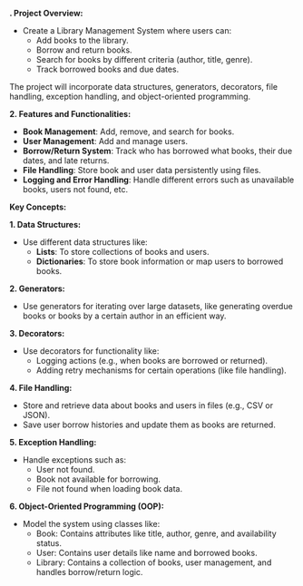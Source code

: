 **. Project Overview:**

- Create a Library Management System where users can:
    - Add books to the library.
    - Borrow and return books.
    - Search for books by different criteria (author, title, genre).
    - Track borrowed books and due dates.

The project will incorporate data structures, generators, decorators, file handling, exception handling, and object-oriented programming.

**2. Features and Functionalities:**

- **Book Management**: Add, remove, and search for books.
- **User Management**: Add and manage users.
- **Borrow/Return System**: Track who has borrowed what books, their due dates, and late returns.
- **File Handling**: Store book and user data persistently using files.
- **Logging and Error Handling**: Handle different errors such as unavailable books, users not found, etc.

**Key Concepts:**

**1. Data Structures:**

- Use different data structures like:
    - **Lists**: To store collections of books and users.
    - **Dictionaries**: To store book information or map users to borrowed books.

**2. Generators:**

- Use generators for iterating over large datasets, like generating overdue books or books by a certain author in an efficient way.

**3. Decorators:**

- Use decorators for functionality like:
    - Logging actions (e.g., when books are borrowed or returned).
    - Adding retry mechanisms for certain operations (like file handling).

**4. File Handling:**

- Store and retrieve data about books and users in files (e.g., CSV or JSON).
- Save user borrow histories and update them as books are returned.

**5. Exception Handling:**

- Handle exceptions such as:
    - User not found.
    - Book not available for borrowing.
    - File not found when loading book data.

**6. Object-Oriented Programming (OOP):**

- Model the system using classes like:
    - Book: Contains attributes like title, author, genre, and availability status.
    - User: Contains user details like name and borrowed books.
    - Library: Contains a collection of books, user management, and handles borrow/return logic.